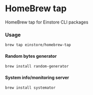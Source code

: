 # HomeBrew tap

HomeBrew tap for Einstore CLI packages

### Usage

```bash
brew tap einstore/homebrew-tap
```

#### Random bytes generator

```bash
brew install random-generator
```

#### System info/monitoring server

```bash
brew install systemator
```
